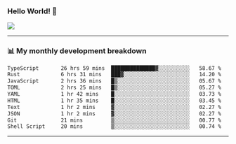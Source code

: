 ### Hello World! 👋

<a>
  <img align="center" src="https://github-readme-stats.vercel.app/api?username=megatunger&count_private=true&include_all_commits=true&bg_color=30,56CCF2,2F80ED&title_color=fff&text_color=fff" />
</a>

------
### 📊 My monthly development breakdown

<!--START_SECTION:waka-->

```txt
TypeScript       26 hrs 59 mins  ██████████████▓░░░░░░░░░░   58.67 %
Rust             6 hrs 31 mins   ███▓░░░░░░░░░░░░░░░░░░░░░   14.20 %
JavaScript       2 hrs 36 mins   █▒░░░░░░░░░░░░░░░░░░░░░░░   05.67 %
TOML             2 hrs 25 mins   █▒░░░░░░░░░░░░░░░░░░░░░░░   05.27 %
YAML             1 hr 42 mins    █░░░░░░░░░░░░░░░░░░░░░░░░   03.73 %
HTML             1 hr 35 mins    █░░░░░░░░░░░░░░░░░░░░░░░░   03.45 %
Text             1 hr 2 mins     ▓░░░░░░░░░░░░░░░░░░░░░░░░   02.27 %
JSON             1 hr 2 mins     ▓░░░░░░░░░░░░░░░░░░░░░░░░   02.27 %
Git              21 mins         ▒░░░░░░░░░░░░░░░░░░░░░░░░   00.77 %
Shell Script     20 mins         ▒░░░░░░░░░░░░░░░░░░░░░░░░   00.74 %
```

<!--END_SECTION:waka-->

------
